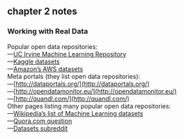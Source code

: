 ## chapter 2 notes
### Working with Real Data  
Popular open data repositories:  
—[UC Irvine Machine Learning Repository](http:/archive.ics.uci.edu/ml)   
—[Kaggle datasets](https://www.kaggle.com/datasets)  
—[Amazon’s AWS datasets](http://aws.amazon.com/fr/datasets)  
Meta portals (they list open data repositories):  
—[http://dataportals.org/](http://dataportals.org/)  
—[http://opendatamonitor.eu/](http://opendatamonitor.eu/)  
—[http://quandl.com/](http://quandl.com/)  
Other pages listing many popular open data repositories:  
—[Wikipedia’s list of Machine Learning datasets](https://en.wikipedia.org/wiki/List_of_datasets_for_machine_learning_research)  
—[Quora.com question](https://www.quora.com/Where-can-I-find-large-datasets-open-to-the-public)  
—[Datasets subreddit](https://www.reddit.com/r/datasets)  


